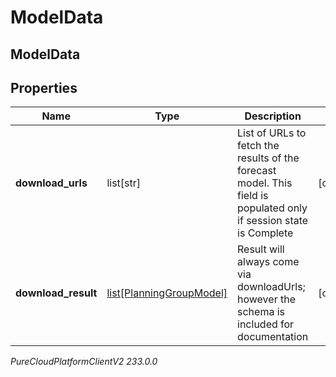 # ModelData

## ModelData

## Properties

|Name | Type | Description | Notes|
|------------ | ------------- | ------------- | -------------|
| **download_urls** | list[str] | List of URLs to fetch the results of the forecast model. This field is populated only if session state is Complete | [optional] |
| **download_result** | [list[PlanningGroupModel]](PlanningGroupModel) | Result will always come via downloadUrls; however the schema is included for documentation | [optional] |



_PureCloudPlatformClientV2 233.0.0_
